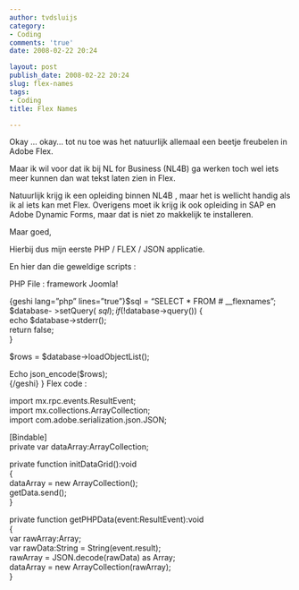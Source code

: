 ```yaml
---
author: tvdsluijs
category:
- Coding
comments: 'true'
date: 2008-02-22 20:24

layout: post
publish_date: 2008-02-22 20:24
slug: flex-names
tags:
- Coding
title: Flex Names

---
```

Okay … okay… tot nu toe was het natuurlijk allemaal een beetje freubelen in
Adobe Flex.  
  
Maar ik wil voor dat ik bij NL for Business (NL4B) ga werken toch wel iets
meer kunnen dan wat tekst laten zien in Flex.  
  
Natuurlijk krijg ik een opleiding binnen NL4B , maar het is wellicht handig
als ik al iets kan met Flex. Overigens moet ik krijg ik ook opleiding in SAP
en Adobe Dynamic Forms, maar dat is niet zo makkelijk te installeren.  
  
Maar goed,  
  
Hierbij dus mijn eerste PHP / FLEX / JSON applicatie.  
  
  
  
En hier dan die geweldige scripts :  
  
PHP File : framework Joomla!  
  
{geshi lang=”php” lines=”true”}$sql = “SELECT * FROM # __flexnames”;  
$database- >setQuery( $sql );  
if (!$database->query()) {  
echo $database->stderr();  
return false;  
}  
  
$rows = $database->loadObjectList();  
  
Echo json_encode($rows);  
{/geshi} } Flex code :  
  
  
  
  
import mx.rpc.events.ResultEvent;  
import mx.collections.ArrayCollection;  
import com.adobe.serialization.json.JSON;  
  
[Bindable]  
private var dataArray:ArrayCollection;  
  
private function initDataGrid():void  
{  
dataArray = new ArrayCollection();  
getData.send();  
}  
  
private function getPHPData(event:ResultEvent):void  
{  
var rawArray:Array;  
var rawData:String = String(event.result);  
rawArray = JSON.decode(rawData) as Array;  
dataArray = new ArrayCollection(rawArray);  
}

